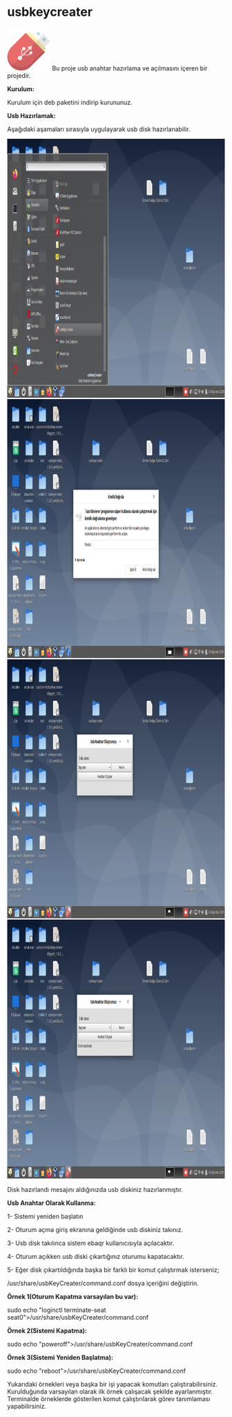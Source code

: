 # usbkeycreater
<img src="https://github.com/bayramkarahan/usbkeycreater/blob/master/icons/app.svg" width="100" height="100" />
Bu proje usb anahtar hazırlama ve açılmasını içeren bir projedir.

**Kurulum:**

Kurulum için deb paketini indirip kurununuz.

**Usb Hazırlamak:**

Aşağıdaki aşamaları sırasıyla uygulayarak usb disk hazırlanabilir.

<img src="https://github.com/bayramkarahan/usbkeycreater/blob/master/1.png" width="600" height="600" />
<img src="https://github.com/bayramkarahan/usbkeycreater/blob/master/2.png" width="600" height="600" />
<img src="https://github.com/bayramkarahan/usbkeycreater/blob/master/3.png" width="600" height="600" />
<img src="https://github.com/bayramkarahan/usbkeycreater/blob/master/4.png" width="600" height="600" />

Disk hazırlandı mesajını aldığınızda usb diskiniz hazırlanmıştır.

**Usb Anahtar Olarak Kullanma:**

1- Sistemi yeniden başlatın

2- Oturum açma giriş ekranına geldiğinde usb diskiniz takınız.

3- Usb disk takılınca sistem ebaqr kullanıcısıyla açılacaktır.

4- Oturum açıkken usb diski çıkartığınız  oturumu kapatacaktır.

5- Eğer disk çıkartıldığında başka bir farklı bir komut çalıştırmak isterseniz;

/usr/share/usbKeyCreater/command.conf dosya içeriğini değiştirin.

**Örnek 1(Oturum Kapatma varsayılan bu var):**

sudo echo "loginctl terminate-seat seat0">/usr/share/usbKeyCreater/command.conf

**Örnek 2(Sistemi Kapatma):**

sudo echo "poweroff">/usr/share/usbKeyCreater/command.conf

**Örnek 3(Sistemi Yeniden Başlatma):**

sudo echo "reboot">/usr/share/usbKeyCreater/command.conf

Yukarıdaki örnekleri veya başka bir işi yapacak komutları çalıştırabilirsiniz. Kurulduğunda varsayılan olarak ilk örnek çalışacak şekilde ayarlanmıştır.
Terminalde örneklerde gösterilen komut çalıştırılarak görev tanımlaması yapabilirsiniz.

